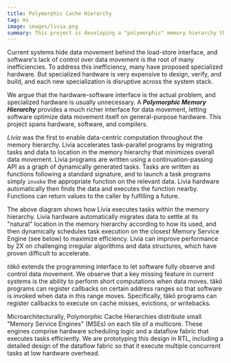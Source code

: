 ```yaml
---
title: Polymorphic Cache Hierarchy
tag: ms
image: images/livia.png
summary: This project is developing a "polymorphic" memory hierarchy that can be re-programmed by applications to significantly improve performance and efficiency, e.g., by moving computation to execute _within_ the cache hierarchy.
---
```


Current systems hide data movement behind the load-store interface,
and software's lack of control over data movement is the root of many inefficiencies.
To address this inefficiency, many have proposed specialized hardware.
But specialized hardware is very expensive to design, verify, and build,
and each new specialization is disruptive across the system stack.

We argue that the hardware-software interface is the actual problem,
and specialized hardware is usually unnecessary.
A ***Polymorphic Memory Hierarchy*** provides a much richer interface for data movement,
letting software optimize data movement itself on general-purpose hardware.
This project spans hardware, software, and compilers.

_Livia_ was the first to enable data-centric computation throughout the memory hierarchy.
Livia accelerates task-parallel programs by migrating tasks and data to location in the memory hierarchy
that minimizes overall data movement.
Livia programs are written using a continuation-passing API as a graph of dynamically generated tasks.
Tasks are written as functions following a standard signature,
and to launch a task programs simply `invoke` the appropriate function on the relevant data.
Livia hardware automatically then finds the data and executes the function nearby.
Functions can return values to the caller by fulfilling a future.

The above diagram shows how Livia executes tasks within the memory hierarchy.
Livia hardware automatically migrates data to settle at its "natural" location in the memory hierarchy according to how its used,
and then dynamically schedules task execution on the closest Memory Service Engine (see below) to maximize efficiency.
Livia can improve performance by 2X on challenging irregular algorithms and data structures, which have proven difficult to accelerate.

_täkō_ extends the programming interface to let software fully observe and control data movement.
We observe that a key missing feature in current systems is the ability to perform short computations when data moves.
täkō programs can register callbacks on certain address ranges
so that software is invoked when data in this range moves.
Specifically, täkō programs can register callbacks to execute on cache misses, evictions, or writebacks.

Microarchitecturally, Polymorphic Cache Hierarchies distribute small "Memory Service Engines" (MSEs)
on each tile of a multicore.
These engines comprise hardware scheduling logic and a dataflow fabric that executes tasks efficiently.
We are prototyping this design in RTL, including a detailed design of the dataflow fabric so that
it execute multiple concurrent tasks at low hardware overhead.
